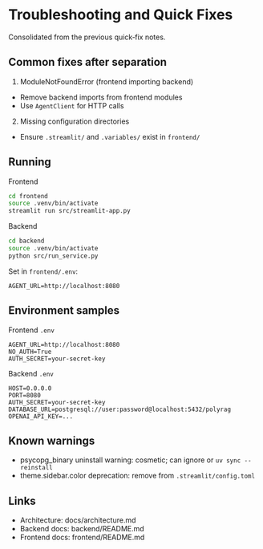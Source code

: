 # Troubleshooting and Quick Fixes

Consolidated from the previous quick‑fix notes.

## Common fixes after separation

1) ModuleNotFoundError (frontend importing backend)
- Remove backend imports from frontend modules
- Use `AgentClient` for HTTP calls

2) Missing configuration directories
- Ensure `.streamlit/` and `.variables/` exist in `frontend/`

## Running

Frontend
```bash
cd frontend
source .venv/bin/activate
streamlit run src/streamlit-app.py
```

Backend
```bash
cd backend
source .venv/bin/activate
python src/run_service.py
```

Set in `frontend/.env`:
```env
AGENT_URL=http://localhost:8080
```

## Environment samples

Frontend `.env`
```env
AGENT_URL=http://localhost:8080
NO_AUTH=True
AUTH_SECRET=your-secret-key
```

Backend `.env`
```env
HOST=0.0.0.0
PORT=8080
AUTH_SECRET=your-secret-key
DATABASE_URL=postgresql://user:password@localhost:5432/polyrag
OPENAI_API_KEY=...
```

## Known warnings

- psycopg_binary uninstall warning: cosmetic; can ignore or `uv sync --reinstall`
- theme.sidebar.color deprecation: remove from `.streamlit/config.toml`

## Links

- Architecture: docs/architecture.md
- Backend docs: backend/README.md
- Frontend docs: frontend/README.md
